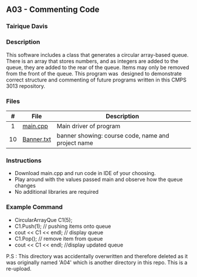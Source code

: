 ## A03 - Commenting Code
### Tairique Davis
### Description

This software includes a class that generates a circular array-based queue. There is an array that 
 stores numbers, and as integers are added to the queue, they are added to the rear of the queue.
 Items may only be removed from the front of the queue. This program was  designed to demonstrate  
 correct structure and commenting of future programs written in this CMPS 3013 repository.
 
 ### Files

|   #   | File     | Description                      |
| :---: | -------- | -------------------------------- |
|   1   | <a href = "https://github.com/Logicxrd/3013-Algorithms-Davis/blob/main/Assignments/A03/main.cpp">main.cpp</a> | Main driver of program |
|  10   | <a href = "https://github.com/Logicxrd/3013-Algorithms-Davis/blob/main/Assignments/A03/banner.cpp">Banner.txt</a>| banner showing: course code, name and project name|


### Instructions

- Download main.cpp and run code in IDE of your choosing. 
- Play around with the values passed main and observe how the queue changes
- No additional libraries are required

### Example Command

  - CircularArrayQue C1(5);
  -  C1.Push(1);     // pushing items onto queue
  -  cout << C1 << endl; // display queue
  -  C1.Pop();    // remove item from queue
  - cout << C1 << endl; //display updated queue

P.S : This directory was accidentally overwritten and therefore deleted as it was originally named 'A04' which is another directory in this repo. This is a re-upload.
